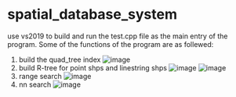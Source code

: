 # spatial_database_system
use vs2019 to build and run the test.cpp file as the main entry of the program.
Some of the functions of the program are as follewed:
1. build the quad_tree index
![image](https://user-images.githubusercontent.com/71375959/195015350-421342f8-8ca2-41f7-8656-f569cded65d3.png)
2. build R-tree for point shps and linestring shps
![image](https://user-images.githubusercontent.com/71375959/195015635-a668290e-a98e-452d-82f6-ff7c2f2eca07.png)
![image](https://user-images.githubusercontent.com/71375959/195015744-dc0d1f7a-fa71-49aa-b39b-647f90e0dbea.png)
3. range search
![image](https://user-images.githubusercontent.com/71375959/195015824-6f1474ea-ed25-4ec4-9a69-3eaac27d937b.png)
4. nn search
![image](https://user-images.githubusercontent.com/71375959/195015944-81b69208-a70d-4ed1-8609-8c5cbe14bd04.png)
